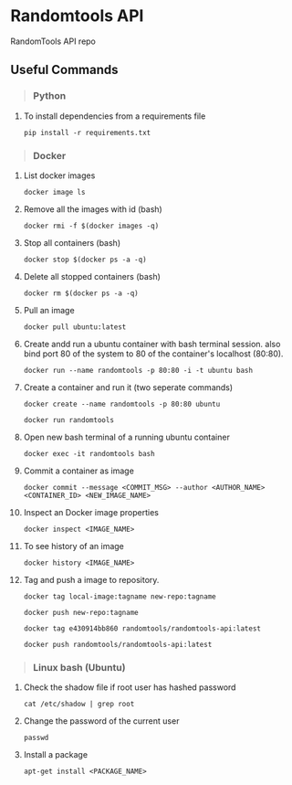 # Randomtools API

RandomTools API repo

## Useful Commands

> ### Python

1. To install dependencies from a requirements file

   `pip install -r requirements.txt`

> ### Docker

1. List docker images

   `docker image ls`

2. Remove all the images with id (bash)

   `docker rmi -f $(docker images -q)`

3. Stop all containers (bash)

   `docker stop $(docker ps -a -q)`

4. Delete all stopped containers (bash)

   `docker rm $(docker ps -a -q)`

5. Pull an image

   `docker pull ubuntu:latest`

6. Create andd run a ubuntu container with bash terminal session. also bind port 80 of the system to 80 of the container's localhost (80:80).

   `docker run --name randomtools -p 80:80 -i -t ubuntu bash`

7. Create a container and run it (two seperate commands)

   `docker create --name randomtools -p 80:80 ubuntu`

   `docker run randomtools`

8. Open new bash terminal of a running ubuntu container

   `docker exec -it randomtools bash`

9. Commit a container as image

   `docker commit --message <COMMIT_MSG> --author <AUTHOR_NAME> <CONTAINER_ID> <NEW_IMAGE_NAME>`

10. Inspect an Docker image properties

    `docker inspect <IMAGE_NAME>`

11. To see history of an image

    `docker history <IMAGE_NAME>`

12. Tag and push a image to repository.

    `docker tag local-image:tagname new-repo:tagname`

    `docker push new-repo:tagname`

    `docker tag e430914bb860 randomtools/randomtools-api:latest`

    `docker push randomtools/randomtools-api:latest`

> ### Linux bash (Ubuntu)

1. Check the shadow file if root user has hashed password

   `cat /etc/shadow | grep root`

2. Change the password of the current user

   `passwd`

3. Install a package

   `apt-get install <PACKAGE_NAME>`
